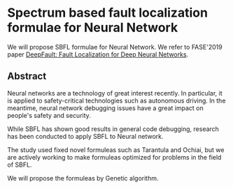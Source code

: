 # Spectrum based fault localization formulae for Neural Network 

We will propose SBFL formulae for Neural Network. We refer to FASE'2019 paper [DeepFault: Fault Localization for Deep Neural Networks](https://arxiv.org/abs/1902.05974).

## Abstract

Neural networks are a technology of great interest recently. In particular, it is applied to safety-critical technologies such as autonomous driving. In the meantime, neural network debugging issues have a great impact on people's safety and security.

While SBFL has shown good results in general code debugging, research has been conducted to apply SBFL to Neural network.

The study used fixed novel formuleas such as Tarantula and Ochiai, but we are actively working to make formuleas optimized for problems in the field of SBFL.

We will propose the formuleas by Genetic algorithm.


